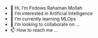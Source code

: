 - 👋 Hi, I’m Firdows Rahaman Mollah
- 👀 I’m interested in Artificial Intelligence
- 🌱 I’m currently learning MLOps
- 💞️ I’m looking to collaborate on ...
- 📫 How to reach me ...

<!---
FirdowsRahaman/FirdowsRahaman is a ✨ special ✨ repository because its `README.md` (this file) appears on your GitHub profile.
You can click the Preview link to take a look at your changes.
--->
